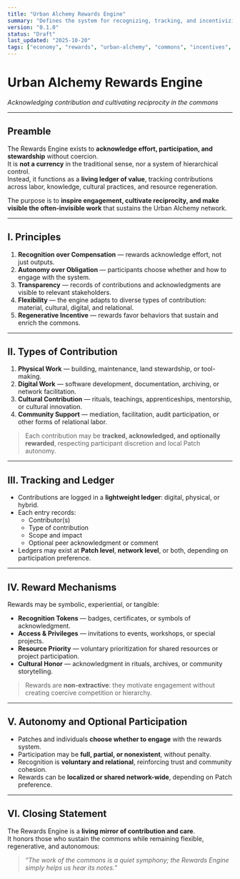 ```yaml
---
title: "Urban Alchemy Rewards Engine"
summary: "Defines the system for recognizing, tracking, and incentivizing contributions to the Urban Alchemy commons."
version: "0.1.0"
status: "Draft"
last_updated: "2025-10-20"
tags: ["economy", "rewards", "urban-alchemy", "commons", "incentives", "gamification"]
---
```


# Urban Alchemy Rewards Engine  
*Acknowledging contribution and cultivating reciprocity in the commons*

---

## Preamble

The Rewards Engine exists to **acknowledge effort, participation, and stewardship** without coercion.  
It is **not a currency** in the traditional sense, nor a system of hierarchical control.  
Instead, it functions as a **living ledger of value**, tracking contributions across labor, knowledge, cultural practices, and resource regeneration.  

The purpose is to **inspire engagement, cultivate reciprocity, and make visible the often-invisible work** that sustains the Urban Alchemy network.

---

## I. Principles

1. **Recognition over Compensation** — rewards acknowledge effort, not just outputs.  
2. **Autonomy over Obligation** — participants choose whether and how to engage with the system.  
3. **Transparency** — records of contributions and acknowledgments are visible to relevant stakeholders.  
4. **Flexibility** — the engine adapts to diverse types of contribution: material, cultural, digital, and relational.  
5. **Regenerative Incentive** — rewards favor behaviors that sustain and enrich the commons.  

---

## II. Types of Contribution

1. **Physical Work** — building, maintenance, land stewardship, or tool-making.  
2. **Digital Work** — software development, documentation, archiving, or network facilitation.  
3. **Cultural Contribution** — rituals, teachings, apprenticeships, mentorship, or cultural innovation.  
4. **Community Support** — mediation, facilitation, audit participation, or other forms of relational labor.  

> Each contribution may be **tracked, acknowledged, and optionally rewarded**, respecting participant discretion and local Patch autonomy.

---

## III. Tracking and Ledger

- Contributions are logged in a **lightweight ledger**: digital, physical, or hybrid.  
- Each entry records:  
  - Contributor(s)  
  - Type of contribution  
  - Scope and impact  
  - Optional peer acknowledgment or comment  
- Ledgers may exist at **Patch level**, **network level**, or both, depending on participation preference.  

---

## IV. Reward Mechanisms

Rewards may be symbolic, experiential, or tangible:

- **Recognition Tokens** — badges, certificates, or symbols of acknowledgment.  
- **Access & Privileges** — invitations to events, workshops, or special projects.  
- **Resource Priority** — voluntary prioritization for shared resources or project participation.  
- **Cultural Honor** — acknowledgment in rituals, archives, or community storytelling.  

> Rewards are **non-extractive**: they motivate engagement without creating coercive competition or hierarchy.

---

## V. Autonomy and Optional Participation

- Patches and individuals **choose whether to engage** with the rewards system.  
- Participation may be **full, partial, or nonexistent**, without penalty.  
- Recognition is **voluntary and relational**, reinforcing trust and community cohesion.  
- Rewards can be **localized or shared network-wide**, depending on Patch preference.  

---

## VI. Closing Statement

The Rewards Engine is a **living mirror of contribution and care**.  
It honors those who sustain the commons while remaining flexible, regenerative, and autonomous:  

> *“The work of the commons is a quiet symphony; the Rewards Engine simply helps us hear its notes.”*  
